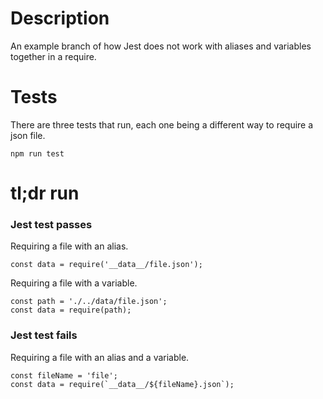 # Description
An example branch of how Jest does not work with aliases and variables together in a require.

# Tests
There are three tests that run, each one being a different way to require a json file.
```
npm run test
```

# tl;dr run

### Jest test passes
Requiring a file with an alias.
```
const data = require('__data__/file.json');
```

Requiring a file with a variable.
```
const path = './../data/file.json';
const data = require(path);
```

### Jest test fails
Requiring a file with an alias and a variable. 
```
const fileName = 'file';
const data = require(`__data__/${fileName}.json`);
```
